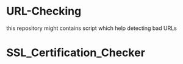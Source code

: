 # URL-Checking
this repository might contains script which help detecting bad URLs 


# SSL_Certification_Checker
